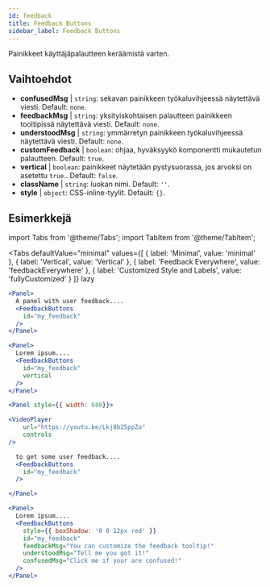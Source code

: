 ```yaml
---
id: feedback 
title: Feedback Buttons
sidebar_label: Feedback Buttons
---
```


Painikkeet käyttäjäpalautteen keräämistä varten.

## Vaihtoehdot

* __confusedMsg__ | `string`: sekavan painikkeen työkaluvihjeessä näytettävä viesti. Default: `none`.
* __feedbackMsg__ | `string`: yksityiskohtaisen palautteen painikkeen tooltipissä näytettävä viesti. Default: `none`.
* __understoodMsg__ | `string`: ymmärretyn painikkeen työkaluvihjeessä näytettävä viesti. Default: `none`.
* __customFeedback__ | `boolean`: ohjaa, hyväksyykö komponentti mukautetun palautteen. Default: `true`.
* __vertical__ | `boolean`: painikkeet näytetään pystysuorassa, jos arvoksi on asetettu `true`.. Default: `false`.
* __className__ | `string`: luokan nimi. Default: `''`.
* __style__ | `object`: CSS-inline-tyylit. Default: `{}`.


## Esimerkkejä

import Tabs from '@theme/Tabs';
import TabItem from '@theme/TabItem';

<Tabs
    defaultValue="minimal"
    values={[
        { label: 'Minimal', value: 'minimal' },
        { label: 'Vertical', value: 'Vertical' },
        { label: 'Feedback Everywhere', value: 'feedbackEverywhere' },
        { label: 'Customized Style and Labels', value: 'fullyCustomized' }
    ]}
    lazy
>

<TabItem value="minimal">

```jsx live
<Panel>
  A panel with user feedback....
  <FeedbackButtons
    id="my_feedback" 
  />
</Panel>
```

</TabItem>

<TabItem value="Vertical">

```jsx live
<Panel>
  Lorem ipsum....
  <FeedbackButtons
    id="my_feedback" 
    vertical
  />
</Panel>
```
</TabItem>

<TabItem value="feedbackEverywhere">

```jsx live
<Panel style={{ width: 680}}>

<VideoPlayer
    url="https://youtu.be/Lkj8b25ppZo"
    controls
/>

  to get some user feedback....
  <FeedbackButtons
    id="my_feedback" 
  />

</Panel>
```
</TabItem>

<TabItem value="fullyCustomized">

```jsx live
<Panel>
  Lorem ipsum....
  <FeedbackButtons
    style={{ boxShadow: '0 0 12px red' }}
    id="my_feedback"  
    feedbackMsg="You can customize the feedback tooltip!"
    understoodMsg="Tell me you got it!" 
    confusedMsg="Click me if your are confused!" 
  />
</Panel>
```
</TabItem>

</Tabs>
